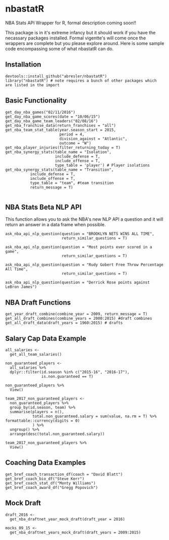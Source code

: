 # nbastatR
NBA Stats API Wrapper for R, formal description coming soon!!

This package is in it's extreme infancy but it should work if you have the necassary packages installed.  Formal vigentte's will come once the wrappers are complete but you please explore around.  Here is some sample code encompassing some of what nbastatR can do.
## Installation
```{r}
devtools::install_github("abresler/nbastatR")
library("nbastatR") # note requires a bunch of other packages which are listed in the import
```

## Basic Functionality
```{r}
get_day_nba_games("02/11/2016")
get_day_nba_game_scores(date = "10/06/15")
get_day_nba_game_team_leaders("02/08/16")
get_nba_franchise_data(return_franchises = "all")
get_nba_team_stat_table(year.season_start = 2015,
                        period = 4,
                        division_against = "Atlantic",
                        outcome = "W")
get_nba_player_injuries(filter_returning_today = T)
get_nba_synergy_stats(table_name = "Isolation",
                      include_defense = T,
                      include_offense = T,
                      type_table = 'player') # Player isolations
get_nba_synergy_stats(table_name = "Transition",
           include_defense = T,
           include_offense = T,
           type_table = "team", #team transition
           return_message = T)
  
```

## NBA Stats Beta NLP API
This function allows you to ask the NBA's new NLP API a question and it will return an answer in a data frame when possible.
```{r}
ask_nba_api_nlp_question(question = "BROOKLYN NETS WINS ALL TIME",
                         return_similar_questions = T)

ask_nba_api_nlp_question(question = "Most points ever scored in a game",
                         return_similar_questions = T)

ask_nba_api_nlp_question(question = "Rudy Gobert Free Throw Percentage All Time",
                         return_similar_questions = T)

ask_nba_api_nlp_question(question = "Derrick Rose points against LeBron James")
```

## NBA Draft Functions
``` {r}
get_year_draft_combine(combine_year = 2009, return_message = T)
get_all_draft_combines(combine_years = 2000:2015) #draft combines
get_all_draft_data(draft_years = 1960:2015) # drafts
```

## Salary Cap Data Example

```{r}
all_salaries <- 
  get_all_team_salaries()

non_guaranteed_players <- 
  all_salaries %>% 
  dplyr::filter(id.season %in% c("2015-16", "2016-17"),
                is.non.guaranteed == T)

non_guaranteed_players %>% 
  View()

team_2017_non_guaranteed_players <- 
  non_guaranteed_players %>% 
  group_by(id.season, team) %>% 
  summarise(players = n(),
            total.non_guaranteed.salary = sum(value, na.rm = T) %>% formattable::currency(digits = 0)
            ) %>% 
  ungroup() %>% 
  arrange(desc(total.non_guaranteed.salary))

team_2017_non_guaranteed_players %>% 
  View()
```

## Coaching Data Examples

```{r}
get_bref_coach_transaction_df(coach = "David Blatt")
get_bref_coach_bio_df("Steve Kerr")
get_bref_coach_stat_df("Monty Williams")
get_bref_coach_award_df("Gregg Popovich")
```


## Mock Draft
```{r}
draft_2016 <- 
  get_nba_draftnet_year_mock_draft(draft_year = 2016)

mocks_09_15 <- 
  get_nba_draftnet_years_mock_draft(draft_years = 2009:2015)
```
